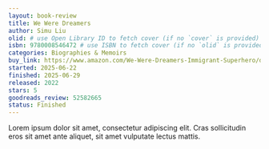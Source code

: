 ```yaml
---
layout: book-review
title: We Were Dreamers
author: Simu Liu
olid: # use Open Library ID to fetch cover (if no `cover` is provided)
isbn: 9780008546472 # use ISBN to fetch cover (if no `olid` is provided, dashes are optional)
categories: Biographies & Memoirs
buy_link: https://www.amazon.com/We-Were-Dreamers-Immigrant-Superhero/dp/0063046490
started: 2025-06-22
finished: 2025-06-29
released: 2022
stars: 5
goodreads_review: 52582665
status: Finished
---
```


Lorem ipsum dolor sit amet, consectetur adipiscing elit. Cras sollicitudin eros sit amet ante aliquet, sit amet vulputate lectus mattis. 

